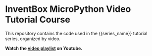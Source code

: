 # InventBox MicroPython Video Tutorial Course

This repository contains the code used in the {{series_name}} tutorial series, organized by video.

__Watch the [video playlist]({{playlist_url}}) on Youtube.__


